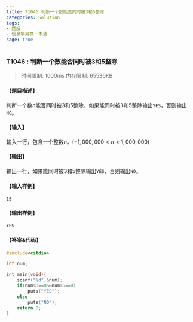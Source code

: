 ```yaml
---
title: T1046 判断一个数能否同时被3和5整除
categories: Solution
tags:
- 题解
- 信息学奥赛一本通
sage: true
---
```


### T1046 : 判断一个数能否同时被3和5整除

> 时间限制: $1000 \text{ms}$ 内存限制: $65536 \text{KB}$

<!-- more -->

#### 【题目描述】

判断一个数$n$能否同时被$3$和$5$整除，如果能同时被$3$和$5$整除输出`YES`，否则输出`NO`。

#### 【输入】

输入一行，包含一个整数$n$。$(-1,000,000 < n < 1,000,000)$

#### 【输出】

输出一行，如果能同时被$3$和$5$整除输出`YES`，否则输出`NO`。

#### 【输入样例】

```
15
```

#### 【输出样例】

```
YES
```

#### 【答案&代码】

```cpp
#include<cstdio>

int num;

int main(void){
    scanf("%d",&num);
    if(num%3==0&&num%5==0)
        puts("YES");
    else
        puts("NO");
    return 0;
}
```
